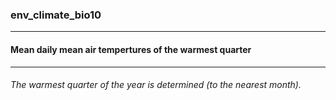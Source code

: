 ### env_climate_bio10



------
#### Mean daily mean air tempertures of the warmest quarter



------
###### The warmest quarter of the year is determined (to the nearest month).